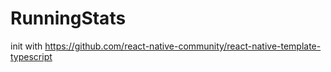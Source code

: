 # RunningStats

init with https://github.com/react-native-community/react-native-template-typescript
